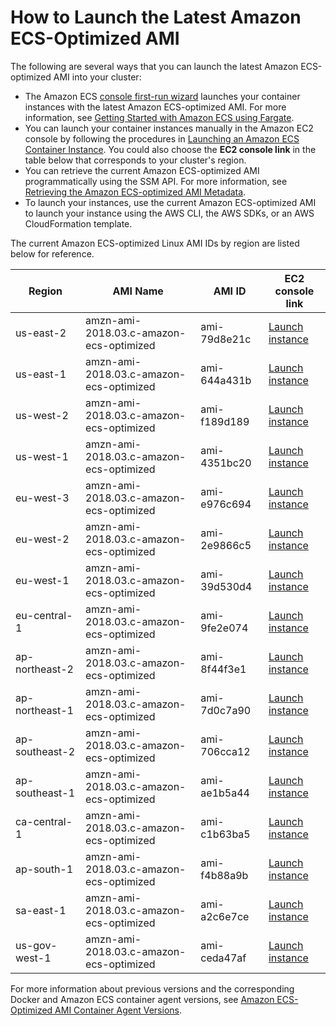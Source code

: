 # How to Launch the Latest Amazon ECS\-Optimized AMI<a name="ecs-optimized_AMI_launch_latest"></a>

The following are several ways that you can launch the latest Amazon ECS\-optimized AMI into your cluster:
+ The Amazon ECS [console first\-run wizard](https://console.aws.amazon.com/ecs/home#/firstRun) launches your container instances with the latest Amazon ECS\-optimized AMI\. For more information, see [Getting Started with Amazon ECS using Fargate](ECS_GetStarted.md)\.
+ You can launch your container instances manually in the Amazon EC2 console by following the procedures in [Launching an Amazon ECS Container Instance](launch_container_instance.md)\. You could also choose the **EC2 console link** in the table below that corresponds to your cluster's region\.
+ You can retrieve the current Amazon ECS\-optimized AMI programmatically using the SSM API\. For more information, see [Retrieving the Amazon ECS\-optimized AMI Metadata](retrieve-ecs-optimized_AMI.md)\.
+ To launch your instances, use the current Amazon ECS\-optimized AMI to launch your instance using the AWS CLI, the AWS SDKs, or an AWS CloudFormation template\.

The current Amazon ECS\-optimized Linux AMI IDs by region are listed below for reference\.


| Region | AMI Name | AMI ID | EC2 console link | 
| --- | --- | --- | --- | 
| us\-east\-2 | amzn\-ami\-2018\.03\.c\-amazon\-ecs\-optimized | ami\-79d8e21c | [Launch instance](https://console.aws.amazon.com/ec2/v2/home?region=us-east-2#LaunchInstanceWizard:ami=ami-79d8e21c) | 
| us\-east\-1 | amzn\-ami\-2018\.03\.c\-amazon\-ecs\-optimized | ami\-644a431b | [Launch instance](https://console.aws.amazon.com/ec2/v2/home?region=us-east-1#LaunchInstanceWizard:ami=ami-644a431b) | 
| us\-west\-2 | amzn\-ami\-2018\.03\.c\-amazon\-ecs\-optimized | ami\-f189d189 | [Launch instance](https://console.aws.amazon.com/ec2/v2/home?region=us-west-2#LaunchInstanceWizard:ami=ami-f189d189) | 
| us\-west\-1 | amzn\-ami\-2018\.03\.c\-amazon\-ecs\-optimized | ami\-4351bc20 | [Launch instance](https://console.aws.amazon.com/ec2/v2/home?region=us-west-1#LaunchInstanceWizard:ami=ami-4351bc20) | 
| eu\-west\-3 | amzn\-ami\-2018\.03\.c\-amazon\-ecs\-optimized | ami\-e976c694 | [Launch instance](https://console.aws.amazon.com/ec2/v2/home?region=eu-west-3#LaunchInstanceWizard:ami=ami-e976c694) | 
| eu\-west\-2 | amzn\-ami\-2018\.03\.c\-amazon\-ecs\-optimized | ami\-2e9866c5 | [Launch instance](https://console.aws.amazon.com/ec2/v2/home?region=eu-west-2#LaunchInstanceWizard:ami=ami-2e9866c5) | 
| eu\-west\-1 | amzn\-ami\-2018\.03\.c\-amazon\-ecs\-optimized | ami\-39d530d4 | [Launch instance](https://console.aws.amazon.com/ec2/v2/home?region=eu-west-1#LaunchInstanceWizard:ami=ami-39d530d4) | 
| eu\-central\-1 | amzn\-ami\-2018\.03\.c\-amazon\-ecs\-optimized | ami\-9fe2e074 | [Launch instance](https://console.aws.amazon.com/ec2/v2/home?region=eu-central-1#LaunchInstanceWizard:ami=ami-9fe2e074) | 
| ap\-northeast\-2 | amzn\-ami\-2018\.03\.c\-amazon\-ecs\-optimized | ami\-8f44f3e1 | [Launch instance](https://console.aws.amazon.com/ec2/v2/home?region=ap-northeast-2#LaunchInstanceWizard:ami=ami-8f44f3e1) | 
| ap\-northeast\-1 | amzn\-ami\-2018\.03\.c\-amazon\-ecs\-optimized | ami\-7d0c7a90 | [Launch instance](https://console.aws.amazon.com/ec2/v2/home?region=ap-northeast-1#LaunchInstanceWizard:ami=ami-7d0c7a90) | 
| ap\-southeast\-2 | amzn\-ami\-2018\.03\.c\-amazon\-ecs\-optimized | ami\-706cca12 | [Launch instance](https://console.aws.amazon.com/ec2/v2/home?region=ap-southeast-2#LaunchInstanceWizard:ami=ami-706cca12) | 
| ap\-southeast\-1 | amzn\-ami\-2018\.03\.c\-amazon\-ecs\-optimized | ami\-ae1b5a44 | [Launch instance](https://console.aws.amazon.com/ec2/v2/home?region=ap-southeast-1#LaunchInstanceWizard:ami=ami-ae1b5a44) | 
| ca\-central\-1 | amzn\-ami\-2018\.03\.c\-amazon\-ecs\-optimized | ami\-c1b63ba5 | [Launch instance](https://console.aws.amazon.com/ec2/v2/home?region=ca-central-1#LaunchInstanceWizard:ami=ami-c1b63ba5) | 
| ap\-south\-1 | amzn\-ami\-2018\.03\.c\-amazon\-ecs\-optimized | ami\-f4b88a9b | [Launch instance](https://console.aws.amazon.com/ec2/v2/home?region=ap-south-1#LaunchInstanceWizard:ami=ami-f4b88a9b) | 
| sa\-east\-1 | amzn\-ami\-2018\.03\.c\-amazon\-ecs\-optimized | ami\-a2c6e7ce | [Launch instance](https://console.aws.amazon.com/ec2/v2/home?region=sa-east-1#LaunchInstanceWizard:ami=ami-a2c6e7ce) | 
| us\-gov\-west\-1 | amzn\-ami\-2018\.03\.c\-amazon\-ecs\-optimized | ami\-ceda47af | [Launch instance](https://console.aws.amazon.com/ec2/v2/home?region=us-gov-west-1#LaunchInstanceWizard:ami=ami-ceda47af) | 

 For more information about previous versions and the corresponding Docker and Amazon ECS container agent versions, see [Amazon ECS\-Optimized AMI Container Agent Versions](container_agent_versions.md#ecs-optimized-ami-agent-versions)\.